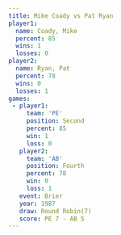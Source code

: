 ```yaml
---
title: Mike Coady vs Pat Ryan
player1:           
  name: Coady, Mike
  percent: 85      
  wins: 1          
  losses: 0        
player2:           
  name: Ryan, Pat  
  percent: 78      
  wins: 0          
  losses: 1        
games:
 - player1:          
     team: 'PE'      
     position: Second
     percent: 85     
     win: 1          
     loss: 0         
   player2:          
     team: 'AB'      
     position: Fourth
     percent: 78     
     win: 0          
     loss: 1         
   event: Brier        
   year: 1987          
   draw: Round Robin(7)
   score: PE 7 - AB 5  
---
```


